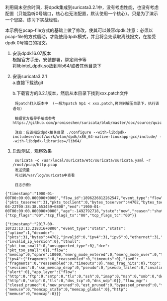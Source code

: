 利用周末空余时间，将dpdk集成到suricata3.2.1中，没有考虑性能，也没有考虑配置（只能监听0号端口，核心也无法配置，默认使用一个核心）。只是为了演示一个思路、练习下实战经验。   

本示例在pcap-file方式的基础上做了修改，使其可以兼容dpdk.注意：必须以pcap-file的方式启动，才能使用dpdk模式，并且将会先读取离线报文，在接受dpdk 0号端口的报文。     

1. 安装dpdk16.07版本    
    根据官方手册，安装部署，绑定网卡等   
    将libintel_dpdk.so放到/lib64/或者其他目录下   
2. 安装suricata3.2.1   
    a.直接下载该git   

    b.下载官方的3.2.1版本，然后从本目录下找到xxx.patch文件   
    
        将patch打入版本中  (一般为patch Np1 < xxx.patch,拷贝到解压目录下，执行该语句)   
        
        根据官方指导手册或参考https://github.com/promisechen/suricata/blob/master/doc/source/quick_start.rst
        
        注意：应该指定dpdk相关目录 ./configure --with-libdpdk-includes=/root/work/wlan/dpdk/x86_64-native-linuxapp-gcc/include/ --with-libdpdk-libraries=/lib64/      

3. 启动测试，观察效果    

        suricata -c /usr/local/suricata/etc/suricata/suricata.yaml -r /root/pcap/http.pcap 
        发送流量        
        可以到/var/log/suricata中查看

        日志示例: 

```
{"timestamp":"1900-01-00T00:00:00.000000+0000","flow_id":1896226812262547,"event_type":"flow","src_ip":"101.6.6.178","src_port":80,"dest_ip":"172.16.44.154","dest_port":42491,"proto":"TCP","flow":{"pkts_toserver":31,"pkts_toclient":0,"bytes_toserver":44702,"bytes_toclient":0,"start":"2017-04-22T00:38:38.653459+0800","end":"1900-01-00T00:00:00.000000+0000","age":-1492792718,"state":"new","reason":"shutdown","alerted":false},"tcp":{"tcp_flags":"00","tcp_flags_ts":"00","tcp_flags_tc":"00"}}

{"timestamp":"2017-09-10T22:13:13.218316+0800","event_type":"stats","stats":{"uptime":1,"decoder":{"pkts":31,"bytes":44702,"invalid":0,"ipv4":31,"ipv6":0,"ethernet":31,"raw":0,"null":0,"sll":0,"tcp":31,"udp":0,"sctp":0,"icmpv4":0,"icmpv6":0,"ppp":0,"pppoe":0,"gre":0,"vlan":0,"vlan_qinq":0,"teredo":0,"ipv4_in_ipv6":0,"ipv6_in_ipv6":0,"mpls":0,"avg_pkt_size":1442,"max_pkt_size":1442,"erspan":0,"ipraw":{"invalid_ip_version":0},"ltnull":{"pkt_too_small":0,"unsupported_type":0},"dce":{"pkt_too_small":0}},"flow":{"memcap":0,"spare":10000,"emerg_mode_entered":0,"emerg_mode_over":0,"tcp_reuse":0,"memuse":7074592},"defrag":{"ipv4":{"fragments":0,"reassembled":0,"timeouts":0},"ipv6":{"fragments":0,"reassembled":0,"timeouts":0},"max_frag_hits":0},"tcp":{"sessions":0,"ssn_memcap_drop":0,"pseudo":0,"pseudo_failed":0,"invalid_checksum":0,"no_flow":0,"syn":0,"synack":0,"rst":0,"segment_memcap_drop":0,"stream_depth_reached":0,"reassembly_gap":0,"memuse":1638400,"reassembly_memuse":12332832},"detect":{"alert":0},"app_layer":{"flow":{"http":0,"ftp":0,"smtp":0,"tls":0,"ssh":0,"imap":0,"msn":0,"smb":0,"dcerpc_tcp":0,"dns_tcp":0,"failed_tcp":0,"dcerpc_udp":0,"dns_udp":0,"failed_udp":0},"tx":{"http":0,"smtp":0,"tls":0,"dns_tcp":0,"dns_udp":0}},"flow_mgr":{"closed_pruned":0,"new_pruned":0,"est_pruned":0,"bypassed_pruned":0,"flows_checked":1,"flows_notimeout":1,"flows_timeout":0,"flows_timeout_inuse":0,"flows_removed":0,"rows_checked":65536,"rows_skipped":65535,"rows_empty":0,"rows_busy":0,"rows_maxlen":1},"dns":{"memuse":0,"memcap_state":0,"memcap_global":0},"http":{"memuse":0,"memcap":0}}}

```  


